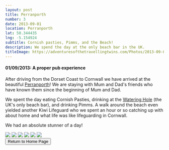 ```yaml
---
layout: post
title: Perranporth
number: 3
date: 2013-09-01
location: Perranporth
lat: 50.344435
lng: -5.154924
subtitle: Cornish pasties, Pimms, and the Beach!
description: We spend the day at the only beach bar in the UK.
titleImage: https://adventuresofthetravellingtwins.com/Photos/2013-09-01-Perranporth/cover-min.JPG
---
```


<h4>01/09/2013: A proper pub experience</h4>

After driving from the Dorset Coast to Cornwall we have arrived at the beautiful <a target="_blank" href="http://www.perranporthinfo.co.uk/">Perranporth</a>! We are staying with Mum and Dad's friends who have known them since the beginning of Mum and Dad.

We spent the day eating Cornish Pasties, drinking at the <a target="_blank" href="http://www.thewateringhole.co.uk/">Watering Hole</a> (the UK's only beach bar), and drinking Pimms. 
A walk around the beach even yielded another Kiwi Lifeguard who we spent an hour or so catching up with about home and what life was like lifeguarding in Cornwall.

We had an absolute stunner of a day!

<img src="https://adventuresofthetravellingtwins.com/Photos/2013-09-01-Perranporth/day11-min.JPG" class="image1">
<img src="https://adventuresofthetravellingtwins.com/Photos/2013-09-01-Perranporth/day12-min.JPG" class="image1">
<img src="https://adventuresofthetravellingtwins.com/Photos/2013-09-01-Perranporth/day13-min.JPG" class="image1">
<img src="https://adventuresofthetravellingtwins.com/Photos/2013-09-01-Perranporth/day14-min.JPG" class="image1">
<img src="https://adventuresofthetravellingtwins.com/Photos/2013-09-01-Perranporth/day15-min.JPG" class="image1">
<img src="https://adventuresofthetravellingtwins.com/Photos/2013-09-01-Perranporth/day16-min.JPG" class="image1">

<div class="wrapper">
  <input type="button" class="button" value="Return to Home Page" onclick="self.close()">
</div>
